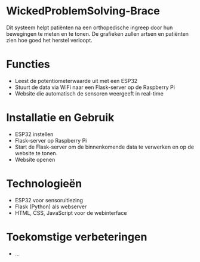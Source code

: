 # WickedProblemSolving-Brace
Dit systeem helpt patiënten na een orthopedische ingreep door hun bewegingen te meten en te tonen. 
De grafieken zullen artsen en patiënten zien hoe goed het herstel verloopt.

# Functies

- Leest de potentiometerwaarde uit met een ESP32
- Stuurt de data via WiFi naar een Flask-server op de Raspberry Pi
- Website die automatisch de sensoren weergeeft in real-time

# Installatie en Gebruik

- ESP32 instellen
- Flask-server op Raspberry Pi
- Start de Flask-server om de binnenkomende data te verwerken en op de website te tonen.
- Website openen

# Technologieën

- ESP32 voor sensoruitlezing
- Flask (Python) als webserver
- HTML, CSS, JavaScript voor de webinterface

# Toekomstige verbeteringen
- ...
